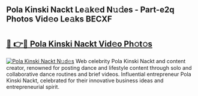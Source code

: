 ## Pola Kinski Nackt Le𝚊k𝚎d N𝚞𝚍es - Part-e2q Photos Vid𝚎o Le𝚊ks BECXF

# <h2><a href="http://fb07hr1.evod.top/?m=Pola+Kinski+Nackt">🔗 👉🔴 Pola Kinski Nackt Vid𝚎o Ph𝚘t𝚘s</a></h2>

[![Pola Kinski Nackt N𝚞d𝚎s](https://i.imgur.com/8V9OHl7.gif)](http://fb07hr1.evod.top/?m=Pola+Kinski+Nackt)
Web celebrity Pola Kinski Nackt and content creator, renowned for posting dance and lifestyle content through solo and collaborative dance routines and brief videos. Influential entrepreneur Pola Kinski Nackt, celebrated for their innovative business ideas and entrepreneurial spirit. 
